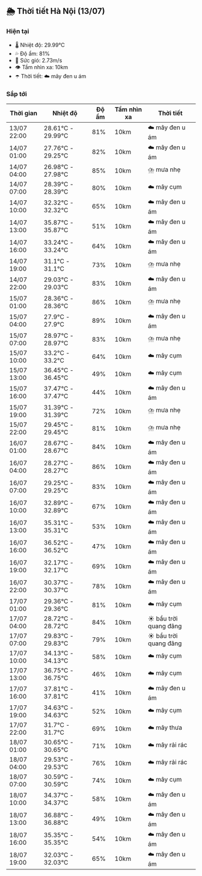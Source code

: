 ## 🌦️ Thời tiết Hà Nội (13/07)

### Hiện tại

- 🌡️ Nhiệt độ: 29.99℃
- 💦 Độ ẩm: 81%
- 💨 Sức gió: 2.73m/s
- 👁️ Tầm nhìn xa: 10km
- ☂️ Thời tiết: ☁️ mây đen u ám

### Sắp tới

| Thời gian | Nhiệt độ | Độ ẩm | Tầm nhìn xa | Thời tiết |
| --- | --- | --- | --- | --- |
| 13/07 22:00 | 28.61℃ - 29.99℃ | 81% | 10km | ☁️ mây đen u ám |
| 14/07 01:00 | 27.76℃ - 29.25℃ | 82% | 10km | ☁️ mây đen u ám |
| 14/07 04:00 | 26.98℃ - 27.98℃ | 85% | 10km | ⛈️ mưa nhẹ |
| 14/07 07:00 | 28.39℃ - 28.39℃ | 80% | 10km | ☁️ mây cụm |
| 14/07 10:00 | 32.32℃ - 32.32℃ | 65% | 10km | ☁️ mây đen u ám |
| 14/07 13:00 | 35.87℃ - 35.87℃ | 51% | 10km | ☁️ mây đen u ám |
| 14/07 16:00 | 33.24℃ - 33.24℃ | 64% | 10km | ☁️ mây đen u ám |
| 14/07 19:00 | 31.1℃ - 31.1℃ | 73% | 10km | ⛈️ mưa nhẹ |
| 14/07 22:00 | 29.03℃ - 29.03℃ | 83% | 10km | ☁️ mây đen u ám |
| 15/07 01:00 | 28.36℃ - 28.36℃ | 86% | 10km | ⛈️ mưa nhẹ |
| 15/07 04:00 | 27.9℃ - 27.9℃ | 89% | 10km | ☁️ mây đen u ám |
| 15/07 07:00 | 28.97℃ - 28.97℃ | 83% | 10km | ⛈️ mưa nhẹ |
| 15/07 10:00 | 33.2℃ - 33.2℃ | 64% | 10km | ☁️ mây cụm |
| 15/07 13:00 | 36.45℃ - 36.45℃ | 49% | 10km | ☁️ mây cụm |
| 15/07 16:00 | 37.47℃ - 37.47℃ | 44% | 10km | ☁️ mây đen u ám |
| 15/07 19:00 | 31.39℃ - 31.39℃ | 72% | 10km | ⛈️ mưa nhẹ |
| 15/07 22:00 | 29.45℃ - 29.45℃ | 81% | 10km | ⛈️ mưa nhẹ |
| 16/07 01:00 | 28.67℃ - 28.67℃ | 84% | 10km | ☁️ mây đen u ám |
| 16/07 04:00 | 28.27℃ - 28.27℃ | 86% | 10km | ☁️ mây đen u ám |
| 16/07 07:00 | 29.25℃ - 29.25℃ | 83% | 10km | ☁️ mây đen u ám |
| 16/07 10:00 | 32.89℃ - 32.89℃ | 67% | 10km | ☁️ mây đen u ám |
| 16/07 13:00 | 35.31℃ - 35.31℃ | 53% | 10km | ☁️ mây đen u ám |
| 16/07 16:00 | 36.52℃ - 36.52℃ | 47% | 10km | ☁️ mây đen u ám |
| 16/07 19:00 | 32.17℃ - 32.17℃ | 69% | 10km | ☁️ mây đen u ám |
| 16/07 22:00 | 30.37℃ - 30.37℃ | 78% | 10km | ☁️ mây đen u ám |
| 17/07 01:00 | 29.36℃ - 29.36℃ | 81% | 10km | ☁️ mây cụm |
| 17/07 04:00 | 28.72℃ - 28.72℃ | 84% | 10km | ☀️ bầu trời quang đãng |
| 17/07 07:00 | 29.83℃ - 29.83℃ | 79% | 10km | ☀️ bầu trời quang đãng |
| 17/07 10:00 | 34.13℃ - 34.13℃ | 58% | 10km | ☁️ mây cụm |
| 17/07 13:00 | 36.75℃ - 36.75℃ | 46% | 10km | ☁️ mây cụm |
| 17/07 16:00 | 37.81℃ - 37.81℃ | 41% | 10km | ☁️ mây đen u ám |
| 17/07 19:00 | 34.63℃ - 34.63℃ | 52% | 10km | ☁️ mây cụm |
| 17/07 22:00 | 31.7℃ - 31.7℃ | 69% | 10km | ☁️ mây thưa |
| 18/07 01:00 | 30.65℃ - 30.65℃ | 71% | 10km | ☁️ mây rải rác |
| 18/07 04:00 | 29.53℃ - 29.53℃ | 76% | 10km | ☁️ mây rải rác |
| 18/07 07:00 | 30.59℃ - 30.59℃ | 74% | 10km | ☁️ mây cụm |
| 18/07 10:00 | 34.37℃ - 34.37℃ | 58% | 10km | ☁️ mây đen u ám |
| 18/07 13:00 | 36.88℃ - 36.88℃ | 49% | 10km | ☁️ mây đen u ám |
| 18/07 16:00 | 35.35℃ - 35.35℃ | 54% | 10km | ☁️ mây đen u ám |
| 18/07 19:00 | 32.03℃ - 32.03℃ | 65% | 10km | ☁️ mây đen u ám |
